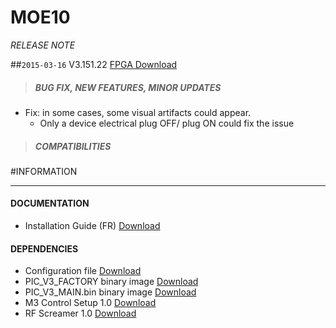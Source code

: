 # MOE10
*RELEASE NOTE*

##`2015-03-16` V3.151.22 [FPGA Download](https://github.com/innes-labs/archives/downloads/moe10/V3.151.22/FPGA_DVB-T-IP_V151_M22.bin)
>##### **BUG FIX, NEW FEATURES, MINOR UPDATES**
- Fix: in some cases, some visual artifacts could appear.
	- Only a device electrical plug OFF/ plug ON could fix the issue
>##### **COMPATIBILITIES**

#INFORMATION
***********************************************************************

#### **DOCUMENTATION**
- Installation Guide (FR) [Download](https://github.com/innes-labs/archives/downloads/moe10/V3.151.22/MOE10-guide-installation-002A_fr.pdf)
#### **DEPENDENCIES**
- Configuration file [Download](https://github.com/innes-labs/archives/downloads/moe10/V3.151.22/M3.inf)
- PIC_V3_FACTORY binary image [Download](https://github.com/innes-labs/archives/downloads/moe10/V3.151.22/PIC_V3_FACTORY.bin)
- PIC_V3_MAIN.bin binary image [Download](https://github.com/innes-labs/archives/downloads/moe10/V3.151.22/PIC_V3_MAIN.bin)
- M3 Control Setup 1.0 [Download ](https://github.com/innes-labs/archives/downloads/moe10/V3.151.22/M3_control-setup-1.0.exe)
- RF Screamer 1.0 [Download ](https://github.com/innes-labs/archives/downloads/moe10/V3.151.22/RF_screamer-setup-1.0.exe)
